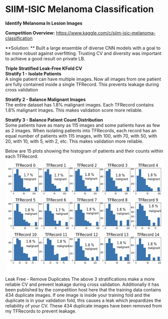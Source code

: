 # SIIM-ISIC Melanoma Classification
**Identify Melanoma In Lesion Images**  

**Competition Overview:** https://www.kaggle.com/c/siim-isic-melanoma-classification  

**Solution:  **
Built a large ensemble of diverse CNN models with a goal to be more robust against overfitting. Trusting CV and diversity was important to achieve a good result on private LB.

**Triple Stratified Leak-Free KFold CV**  
**Stratify 1 - Isolate Patients**  
A single patient can have multiple images. Now all images from one patient are fully contained inside a single TFRecord. This prevents leakage during cross validation

**Stratify 2 - Balance Malignant Images**  
The entire dataset has 1.8% malignant images. Each TFRecord contains 1.8% malignant images. This makes validation score more reliable.

**Stratify 3 - Balance Patient Count Distribution**  
Some patients have as many as 115 images and some patients have as few as 2 images. When isolating patients into TFRecords, each record has an equal number of patients with 115 images, with 100, with 70, with 50, with 20, with 10, with 5, with 2, etc. This makes validation more reliable.

Below are 15 plots showing the histogram of patients and their counts within each TFRecord.
<a href="url"><img src="https://github.com/sajwankit/SIIM-ISIC-Melanoma-Classification/blob/siiim/images/stratified_data.png" align="center" height="360" width="720" ></a>  
  

    
Leak Free - Remove Duplicates
The above 3 stratifications make a more reliable CV and prevent leakage during cross validation. Additionally it has been published by the competition host here that the training data contains 434 duplicate images. If one image is inside your training fold and the duplicate is in your validation fold, this causes a leak which jeopardizes the reliability of your CV. These 434 duplicate images have been removed from my TFRecords to prevent leakage.
